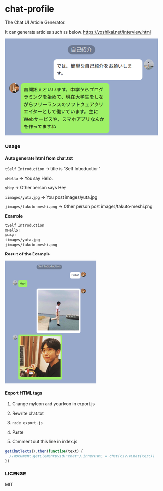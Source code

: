 # chat-profile
The Chat UI Article Generator.

It can generate articles such as below.
https://yoshikai.net/interview.html

![Takuto Yoshikai's Profile](https://github.com/TakutoYoshikai/chat-profile/blob/master/cover.png)


### Usage
#### Auto generate html from chat.txt
`tSelf Introduction` -> title is "Self Introduction"

`mHello` -> You say Hello.

`yHey` -> Other person says Hey

`iimages/yuta.jpg` -> You post images/yuta.jpg

`jimages/takuto-meshi.png` -> Other person post images/takuto-meshi.png

**Example**
```
tSelf Introduction
mHello!
yHey!
iimages/yuta.jpg
jimages/takuto-meshi.png
```

**Result of the Example**

<img src="./result.png" width="300">

#### Export HTML tags
1. Change myIcon and yourIcon in export.js

2. Rewrite chat.txt

3. `node export.js`

4. Paste

5. Comment out this line in index.js
```javascript
getChatTexts().then(function(text) {
  //document.getElementById("chat").innerHTML = chat(csvToChat(text))
})
```

### LICENSE
MIT
